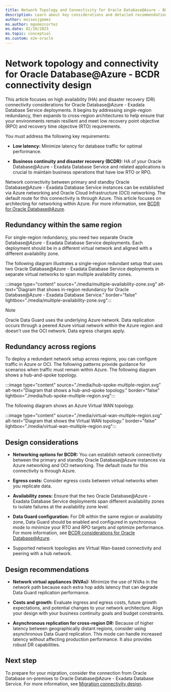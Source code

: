 ```yaml
---
title: Network Topology and Connectivity for Oracle Database@Azure - BCDR Connectivity Design
description: Learn about key considerations and detailed recommendations for Oracle Database@Azure BCDR connectivity design, including best practices, optimization, and implementation guidance.
author: moisesjgomez
ms.author: mgomezcortez
ms.date: 02/10/2025
ms.topic: conceptual
ms.custom: e2e-oracle
---
```


# Network topology and connectivity for Oracle Database@Azure - BCDR connectivity design

This article focuses on high availability (HA) and disaster recovery (DR) connectivity considerations for Oracle Database@Azure - Exadata Database Service deployments. It begins by addressing single-region redundancy, then expands to cross-region architectures to help ensure that your environments remain resilient and meet low recovery point objective (RPO) and recovery time objective (RTO) requirements.

You must address the following key requirements:

- **Low latency:** Minimize latency for database traffic for optimal performance.

- **Business continuity and disaster recovery (BCDR):** HA of your Oracle Database@Azure - Exadata Database Service and related applications is crucial to maintain business operations that have low RTO or RPO.

Network connectivity between primary and standby Oracle Database@Azure - Exadata Database Service instances can be established via Azure networking and Oracle Cloud Infrastructure (OCI) networking. The default route for this connectivity is through Azure. This article focuses on architecting for networking within Azure. For more information, see [BCDR for Oracle Database@Azure](./oracle-disaster-recovery-oracle-database-azure.md).

## Redundancy within the same region

For single-region redundancy, you need two separate Oracle Database@Azure - Exadata Database Service deployments. Each deployment should be in a different virtual network and aligned with a different availability zone.

The following diagram illustrates a single-region redundant setup that uses two Oracle Database@Azure - Exadata Database Service deployments in separate virtual networks to span multiple availability zones.

:::image type="content" source="./media/multiple-availability-zone.svg" alt-text="Diagram that shows in-region redundancy for Oracle Database@Azure - Exadata Database Service." border="false" lightbox="./media/multiple-availability-zone.svg":::


> [!NOTE]
> Oracle Data Guard uses the underlying Azure network. Data replication occurs through a peered Azure virtual network within the Azure region and doesn't use the OCI network. Data egress charges apply.

## Redundancy across regions

To deploy a redundant network setup across regions, you can configure traffic in Azure or OCI. The following patterns provide guidance for scenarios when traffic must remain within Azure. The following diagram shows a hub-and-spoke topology.

:::image type="content" source="./media/hub-spoke-multiple-region.svg" alt-text="Diagram that shows a hub-and-spoke topology." border="false" lightbox="./media/hub-spoke-multiple-region.svg":::

The following diagram shows an Azure Virtual WAN topology.

:::image type="content" source="./media/virtual-wan-multiple-region.svg" alt-text="Diagram that shows the Virtual WAN topology." border="false" lightbox="./media/virtual-wan-multiple-region.svg":::


## Design considerations

- **Networking options for BCDR:** You can establish network connectivity between the primary and standby Oracle Database@Azure instances via Azure networking and OCI networking. The default route for this connectivity is through Azure.

- **Egress costs:** Consider egress costs between virtual networks when you replicate data.

- **Availability zones:** Ensure that the two Oracle Database@Azure - Exadata Database Service deployments span different availability zones to isolate failures at the availability zone level.

- **Data Guard configuration:** For DR within the same region or availability zone, Data Guard should be enabled and configured in synchronous mode to minimize your RTO and RPO targets and optimize performance. For more information, see [BCDR considerations for Oracle Database@Azure](./oracle-disaster-recovery-oracle-database-azure.md).

- Supported network topologies are Virtual Wan-based connectivity and peering with a hub network.

## Design recommendations

- **Network virtual appliances (NVAs):** Minimize the use of NVAs in the network path because each extra hop adds latency that can degrade Data Guard replication performance.


- **Costs and growth:** Evaluate ingress and egress costs, future growth expectations, and potential changes to your network architecture. Align your design with your business continuity goals and budget constraints.

- **Asynchronous replication for cross-region DR:** Because of higher latency between geographically distant regions, consider using asynchronous Data Guard replication. This mode can handle increased latency without affecting production performance. It also provides robust DR capabilities.

## Next step

To prepare for your migration, consider the connection from Oracle Database on-premises to Oracle Database@Azure - Exadata Database Service. For more information, see [Migration connectivity design](./migration-connectivity-design.md).

